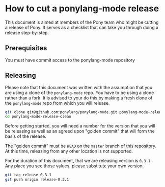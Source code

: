 # How to cut a ponylang-mode release

This document is aimed at members of the Pony team who might be cutting a release of Pony. It serves as a checklist that can take you through doing a release step-by-step.

## Prerequisites

You must have commit access to the ponylang-mode repository

## Releasing

Please note that this document was written with the assumption that you are using a clone of the `ponylang-mode` repo. You have to be using a clone rather than a fork. It is advised to your do this by making a fresh clone of the `ponylang-mode` repo from which you will release.

```bash
git clone git@github.com:ponylang/ponylang-mode.git ponylang-mode-release-clean
cd ponylang-mode-release-clean
```

Before getting started, you will need a number for the version that you will be releasing as well as an agreed upon "golden commit" that will form the basis of the release.

The "golden commit" must be `HEAD` on the `master` branch of this repository. At this time, releasing from any other location is not supported.

For the duration of this document, that we are releasing version is `0.3.1`. Any place you see those values, please substitute your own version.

```bash
git tag release-0.3.1
git push origin release-0.3.1
```
